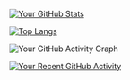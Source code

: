 [![Your GitHub Stats](https://github-readme-stats.vercel.app/api?username=PradnyeshUtpat&show_icons=true&theme=radical)](https://github.com/PradnyeshUtpat)

[![Top Langs](https://github-readme-stats.vercel.app/api/top-langs/?username=PradnyeshUtpat&layout=compact)](https://github.com/PradnyeshUtpat)

![Your GitHub Activity Graph](https://activity-graph.herokuapp.com/graph?username=PradnyeshUtpat)

[![Your Recent GitHub Activity](https://github-readme-stats.vercel.app/api?username=PradnyeshUtpat&show_icons=true&hide=contribs,issues)](https://github.com/PradnyeshUtpat)

